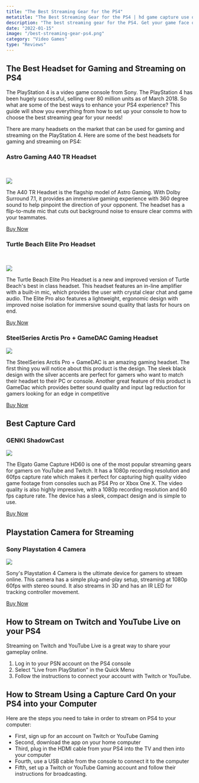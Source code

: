 ```yaml
---
title: "The Best Streaming Gear for the PS4"
metatitle: "The Best Streaming Gear for the PS4 | hd game capture use of video capture card view capture card video virtual capture card mirabox hsv323 genki shadowcast kff hdmi video capture card"
description: "The best streaming gear for the PS4. Get your game face on with our top picks, including cameras, capture cards, microphones, and more."
date: "2022-01-15"
image: "/best-streaming-gear-ps4.png"
category: "Video Games"
type: "Reviews"
---
```


## The Best Headset for Gaming and Streaming on PS4

The PlayStation 4 is a video game console from Sony. The PlayStation 4 has been hugely successful, selling over 80 million units as of March 2018. So what are some of the best ways to enhance your PS4 experience? This guide will show you everything from how to set up your console to how to choose the best streaming gear for your needs!

There are many headsets on the market that can be used for gaming and streaming on the PlayStation 4. Here are some of the best headsets for gaming and streaming on PS4:

<div class="row">
<div class="col-lg-4">

### Astro Gaming A40 TR Headset

<br/>

<a href="https://www.amazon.com/ASTRO-Gaming-A40-Headset-Xbox-Nintendo-Switch/dp/B07FYY2CMH?crid=3DRD05GIC8E9L&keywords=Astro+Gaming+A40+TR+Headset&qid=1644794392&sprefix=astro+gaming+a40+tr+headset%2Caps%2C97&sr=8-2-spons&psc=1&spLa=ZW5jcnlwdGVkUXVhbGlmaWVyPUEyVEpDWDRNQjhXM1ZJJmVuY3J5cHRlZElkPUEwMzE5OTIxMk5EQk5QWTRPM1MxOCZlbmNyeXB0ZWRBZElkPUEwNzMxMDI5MlhCMktKUlU3NEFXWCZ3aWRnZXROYW1lPXNwX2F0ZiZhY3Rpb249Y2xpY2tSZWRpcmVjdCZkb05vdExvZ0NsaWNrPXRydWU%3D&linkCode=li3&tag=gamestreamingsetup-20&linkId=96ced54e316a71ed8adcb23d46d1d426&language=en_US&ref_=as_li_ss_il" target="_blank"><img border="0" src="//ws-na.amazon-adsystem.com/widgets/q?_encoding=UTF8&ASIN=B07FYY2CMH&Format=_SL250_&ID=AsinImage&MarketPlace=US&ServiceVersion=20070822&WS=1&tag=gamestreamingsetup-20&language=en_US" ></a><img src="https://ir-na.amazon-adsystem.com/e/ir?t=gamestreamingsetup-20&language=en_US&l=li3&o=1&a=B07FYY2CMH" width="1" height="1" border="0" alt="" style="border:none !important; margin:0px !important;" />

The A40 TR Headset is the flagship model of Astro Gaming. With Dolby Surround 7.1, it provides an immersive gaming experience with 360 degree sound to help pinpoint the direction of your opponent. The headset has a flip-to-mute mic that cuts out background noise to ensure clear comms with your teammates.

<a class="btn btn-secondary" href="https://amzn.to/3oHw3qE">Buy Now</a>

</div>
<div class="col-lg-4">

### Turtle Beach Elite Pro Headset

<br/>

<a href="https://www.amazon.com/Turtle-Performance-Gaming-Headset-Nintendo-Console/dp/B07XF1Y34G?crid=3N8S60S9GQNQ5&keywords=Turtle+Beach+Elite+Pro+Headset&qid=1644794480&sprefix=turtle+beach+elite+pro+headset%2Caps%2C63&sr=8-1&linkCode=li3&tag=gamestreamingsetup-20&linkId=96334f8aa9be6a93af7b6f3104f855bc&language=en_US&ref_=as_li_ss_il" target="_blank"><img border="0" src="//ws-na.amazon-adsystem.com/widgets/q?_encoding=UTF8&ASIN=B07XF1Y34G&Format=_SL250_&ID=AsinImage&MarketPlace=US&ServiceVersion=20070822&WS=1&tag=gamestreamingsetup-20&language=en_US" ></a><img src="https://ir-na.amazon-adsystem.com/e/ir?t=gamestreamingsetup-20&language=en_US&l=li3&o=1&a=B07XF1Y34G" width="1" height="1" border="0" alt="" style="border:none !important; margin:0px !important;" />

The Turtle Beach Elite Pro Headset is a new and improved version of Turtle Beach's best in class headset. This headset features an in-line amplifier with a built-in mic, which provides the user with crystal clear chat and game audio. The Elite Pro also features a lightweight, ergonomic design with improved noise isolation for immersive sound quality that lasts for hours on end.

<a class="btn btn-secondary" href="https://amzn.to/34Wi3Cw">Buy Now</a>

</div>
<div class="col-lg-4">

### SteelSeries Arctis Pro + GameDAC Gaming Headset

<a href="https://www.amazon.com/SteelSeries-Arctis-GameDAC-Headset-playstation-4/dp/B079YBKTRN?crid=1GJB6UXWIAG9Y&keywords=SteelSeries+Arctis+Pro+%2B+GameDAC+Gaming+Headset&qid=1644794543&sprefix=steelseries+arctis+pro+%2B+gamedac+gaming+headset%2Caps%2C151&sr=8-1-spons&psc=1&spLa=ZW5jcnlwdGVkUXVhbGlmaWVyPUEyUzU4UUIyMzIyQjE5JmVuY3J5cHRlZElkPUEwNzY5MjYyVzBUUTFGVzlKUkFUJmVuY3J5cHRlZEFkSWQ9QTA2MTQ3NjhGWFFNWEpVT0lURjYmd2lkZ2V0TmFtZT1zcF9hdGYmYWN0aW9uPWNsaWNrUmVkaXJlY3QmZG9Ob3RMb2dDbGljaz10cnVl&linkCode=li3&tag=gamestreamingsetup-20&linkId=b51df1dd34ebfdd357099f5e4a49daa2&language=en_US&ref_=as_li_ss_il" target="_blank"><img border="0" src="//ws-na.amazon-adsystem.com/widgets/q?_encoding=UTF8&ASIN=B079YBKTRN&Format=_SL250_&ID=AsinImage&MarketPlace=US&ServiceVersion=20070822&WS=1&tag=gamestreamingsetup-20&language=en_US" ></a><img src="https://ir-na.amazon-adsystem.com/e/ir?t=gamestreamingsetup-20&language=en_US&l=li3&o=1&a=B079YBKTRN" width="1" height="1" border="0" alt="" style="border:none !important; margin:0px !important;" />

The SteelSeries Arctis Pro + GameDAC is an amazing gaming headset. The first thing you will notice about this product is the design. The sleek black design with the silver accents are perfect for gamers who want to match their headset to their PC or console. Another great feature of this product is GameDac which provides better sound quality and input lag reduction for gamers looking for an edge in competitive

<a class="btn btn-secondary" href="https://amzn.to/3Bimvay">Buy Now</a>

</div>
</div>

## Best Capture Card

### GENKI ShadowCast

<a href="https://www.amazon.com/Elgato-External-Capture-1080p60-ultra-low/dp/B07XB6VNLJ?th=1&linkCode=li3&tag=gamestreamingsetup-20&linkId=85b4094db2a6e2191c7929da253f085f&language=en_US&ref_=as_li_ss_il" target="_blank"><img border="0" src="//ws-na.amazon-adsystem.com/widgets/q?_encoding=UTF8&ASIN=B07XB6VNLJ&Format=_SL250_&ID=AsinImage&MarketPlace=US&ServiceVersion=20070822&WS=1&tag=gamestreamingsetup-20&language=en_US" ></a><img src="https://ir-na.amazon-adsystem.com/e/ir?t=gamestreamingsetup-20&language=en_US&l=li3&o=1&a=B07XB6VNLJ" width="1" height="1" border="0" alt="" style="border:none !important; margin:0px !important;" />

The Elgato Game Capture HD60 is one of the most popular streaming gears for gamers on YouTube and Twitch. It has a 1080p recording resolution and 60fps capture rate which makes it perfect for capturing high quality video game footage from consoles such as PS4 Pro or Xbox One X. The video quality is also highly impressive, with a 1080p recording resolution and 60 fps capture rate. The device has a sleek, compact design and is simple to use.

<a class="btn btn-secondary mt-2" href="https://amzn.to/3oKVs2T">Buy Now</a>

## Playstation Camera for Streaming

### Sony Playstation 4 Camera

<a href="https://www.amazon.com/PlayStation-4-Camera/dp/B01LW1OM63?crid=SQP7CL5GTS6Q&keywords=ps4+camera&qid=1644795147&sprefix=ps4+camera%2Caps%2C70&sr=8-3&linkCode=li3&tag=gamestreamingsetup-20&linkId=626248819ab3541a712cb814fc3d8e7d&language=en_US&ref_=as_li_ss_il" target="_blank"><img border="0" src="//ws-na.amazon-adsystem.com/widgets/q?_encoding=UTF8&ASIN=B01LW1OM63&Format=_SL250_&ID=AsinImage&MarketPlace=US&ServiceVersion=20070822&WS=1&tag=gamestreamingsetup-20&language=en_US" ></a><img src="https://ir-na.amazon-adsystem.com/e/ir?t=gamestreamingsetup-20&language=en_US&l=li3&o=1&a=B01LW1OM63" width="1" height="1" border="0" alt="" style="border:none !important; margin:0px !important;" />

Sony's Playstation 4 Camera is the ultimate device for gamers to stream online. This camera has a simple plug-and-play setup, streaming at 1080p 60fps with stereo sound. It also streams in 3D and has an IR LED for tracking controller movement.

<a class="btn btn-secondary mt-2" href="https://amzn.to/36busTI">Buy Now</a>

## How to Stream on Twitch and YouTube Live on your PS4

Streaming on Twitch and YouTube Live is a great way to share your gameplay online.

1. Log in to your PSN account on the PS4 console
2. Select "Live from PlayStation" in the Quick Menu
3. Follow the instructions to connect your account with Twitch or YouTube.

## How to Stream Using a Capture Card On your PS4 into your Computer

Here are the steps you need to take in order to stream on PS4 to your computer:

- First, sign up for an account on Twitch or YouTube Gaming
- Second, download the app on your home computer
- Third, plug in the HDMI cable from your PS4 into the TV and then into your computer
- Fourth, use a USB cable from the console to connect it to the computer
- Fifth, set up a Twitch or YouTube Gaming account and follow their instructions for broadcasting.
